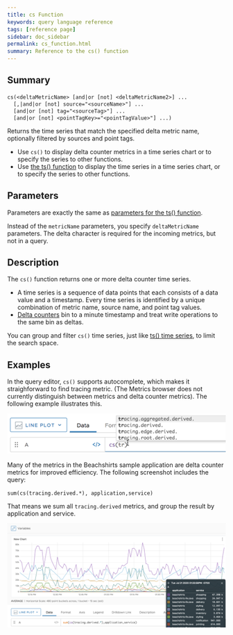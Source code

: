 ```yaml
---
title: cs Function
keywords: query language reference
tags: [reference page]
sidebar: doc_sidebar
permalink: cs_function.html
summary: Reference to the cs() function
---
```

## Summary
```
cs(<deltaMetricName> [and|or [not] <deltaMetricName2>] ...
  [,|and|or [not] source="<sourceName>"] ...
  [and|or [not] tag="<sourceTag>"] ...
  [and|or [not] <pointTagKey>="<pointTagValue>"] ...)
```

Returns the time series that match the specified delta metric name, optionally filtered by sources and point tags.
* Use `cs()` to display delta counter metrics in a time series chart or to specify the series to other functions.
* Use [the ts() function](ts_function.html) to display the time series in a time series chart, or to specify the series to other functions.



## Parameters

Parameters are exactly the same as [parameters for the ts() function](ts_function.html#parameters).

Instead of the `metricName` parameters, you specify `deltaMetricName` parameters. The delta character is required for the incoming metrics, but not in a query.


## Description

The `cs()` function returns one or more delta counter time series.
* A time series is a sequence of data points that each consists of a data value and a timestamp. Every time series is identified by a unique combination of metric name, source name, and point tag values.
* [Delta counters](delta_counters.html) bin to a minute timestamp and treat write operations to the same bin as deltas.

You can group and filter `cs()` time series, just like [ts() time series](ts_function.html), to limit the search space.

## Examples

In the query editor, `cs()` supports autocomplete, which makes it straighforward to find tracing metric. (The Metrics browser does not currently distinguish between metrics and delta counter metrics). The following example illustrates this.

![cs query with menu of autocomplete options](images/cs_autocomplete.png)


Many of the metrics in the Beachshirts sample application are delta counter metrics for improved efficiency. The following screenshot includes the query:

```
sum(cs(tracing.derived.*), application,service)
```
That means we sum all `tracing.derived` metrics, and group the result by application and service.

![line chart for cs query](images/cs_example.png)
